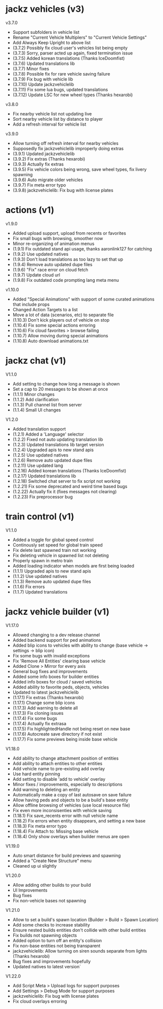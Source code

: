 # jackz vehicles (v3)
  
v3.7.0

* Support subfolders in vehicle list
* Rename "Current Vehicle Multiplers" to "Current Vehicle Settings"
* Add Always Keep Upright to above list
* (3.7.2) Possibly fix cloud user's vehicles list being empty
* (3.7.3) Sorry, parser acted up again, fixed termination issue
* (3.7.5) Added korean translations (Thanks IceDoomfist)
* (3.7.6) Updated translations lib
* (3.7.7) Minor fixes
* (3.7.8) Possible fix for rare vehicle saving failure
* (3.7.9) Fix bug with vehicle lib
* (3.7.10) Update jackzvehiclelib
* (3.7.11) Fix some lua bugs, updated translations
* (3.7.12) Update LSC for new wheel types (Thanks hexarobi)

v3.8.0

* Fix nearby vehicle list not updating live
* Sort nearby vehicle list by distance to player
* Add a refresh interval for vehicle list

v3.9.0

* Allow turning off refresh interval for nearby vehicles
* Supposedly fix jackzvehiclelib improperly doing extras
* (3.9.1) Updated jackzvehiclelib
* (3.9.2) Fix extras (Thanks hexarobi)
* (3.9.3) Actually fix extras
* (3.9.5) Fix vehicle colors being wrong, save wheel types, fix livery spawning
* (3.9.6) Auto migrate older vehicles
* (3.9.7) Fix meta error typo
* (3.9.8) jackzvehiclelib: Fix bug with license plates

# actions (v1)

v1.9.0

* Added upload support, upload from recents or favorites
* Fix small bugs with browsing, smoother now
* Minor re-organizing of animation menus
* (1.9.1) Fix outdated stand api usage, thanks aaronlink127 for catching
* (1.9.2) Use updated natives
* (1.9.3) Don't load translations as too lazy to set that up
* (1.9.4) Remove auto updated dupe files
* (1.9.6) "Fix" race error on cloud fetch
* (1.9.7) Update cloud url
* (1.9.8) Fix outdated code prompting lang meta menu

v1.10.0

* Added "Special Animations" with support of some curated animations that include props
* Changed Action Targets to a list
* Move a lot of data (scenarios, etc) to separate file
* (1.10.3) Don't kick players out of vehicle on stop
* (1.10.4) Fix some special actions erroring
* (1.10.6) Fix cloud favorites > browse failing
* (1.10.7) Allow moving during special animations
* (1.10.8) Auto download animations.txt

# jackz chat (v1)

V1.1.0

* Add setting to change how long a message is shown
* Set a cap to 20 messages to be shown at once
* (1.1.1) Minor changes
* (1.1.2) Add clarification
* (1.1.3) Pull channel list from server
* (1.1.4) Small UI changes

V1.2.0

* Added translation support
* (1.2.1) Added a 'Language' selector
* (1.2.2) Fixed not auto updating translation lib
* (1.2.3) Updated translations lib target version
* (1.2.4) Upgraded apis to new stand apis
* (1.2.5) Use updated natives
* (1.2.6) Remove auto updated dupe files
* (1.2.11) Use updated lang
* (1.2.16) Added korean translations (Thanks IceDoomfist)
* (1.2.17) Updated translations lib
* (1.2.18) Switched chat server to fix script not working
* (1.2.21) Fix some deprecated and weird time based bugs
* (1.2.22) Actually fix it (fixes messages not clearing)
* (1.2.23) Fix preprocessor bug

# train control (v1)

V1.1.0

* Added a toggle for global speed control
* Continously set speed for global train speed
* Fix delete last spawned train not working
* Fix deleting vehicle in spawned list not deleting
* Properly spawn in metro train
* Added loading indicator when models are first being loaded
* (1.1.1) Upgraded apis to new stand apis
* (1.1.2) Use updated natives
* (1.1.3) Remove auto updated dupe files
* (1.1.6) Fix errors
* (1.1.7) Updated translations

# jackz vehicle builder (v1)

V1.17.0

* Allowed changing to a dev release channel
* Added backend support for ped animations
* Added blip icons to vehicles with ability to change (base vehicle -> settings -> blip icon)
* Fix some bugs with invalid exceptions
* Fix 'Remove All Entities' clearing base vehicle
* Added Clone > Mirror for every axis
* General bug fixes and improvements
* Added some info boxes for builder entities
* Added info boxes for cloud / saved vehicles
* Added ability to favorite peds, objects, vehicles
* Updated to latest jackzvehiclelib
* (1.17.1) Fix extras (Thanks hexarobi)
* (1.17.1) Change some blip icons
* (1.17.3) Add warning to delete all
* (1.17.3) Fix cloning issues
* (1.17.4) Fix some bugs
* (1.17.4) Actually fix extrasa
* (1.17.5) Fix highlightedHandle not being reset on new base
* (1.17.6) Autocreate save directory if not exist
* (1.17.7) Fix some previews being inside base vehicle

V1.18.0

* Add ability to change attachment position of entities
* Add ability to attach entities to other entities
* Add vehicle name to pre-existing add overlay
* Use hard entity pinning
* Add setting to disable 'add to vehicle' overlay
* Minor fixes / improvements, especially to descriptions
* Add warning to deleting an entity
* Automatically make a copy of last autosave on save failure
* Allow having peds and objects to be a build's base entity
* Allow offline browsing of vehicles (use local resource file)
* Fix even more inconsisenties with vehicle saving
* (1.18.1) Fix save_recents error with null vehicle name
* (1.18.2) Fix errors when entity disappears, and setting a new base
* (1.18.3) Fix meta error typo
* (1.18.4) Fix Attach to: Missing base vehicle
* (1.18.4) Only show overlays when builder menus are open

V1.19.0

* Auto smart distance for build previews and spawning
* Added a "Create New Structure" menu
* Cleaned up ui slightly

V1.20.0

* Allow adding other builds to your build
* UI Improvements
* Bug fixes
* Fix non-vehicle bases not spawning

V1.21.0

* Allow to set a build's spawn location (Builder > Build > Spawn Location)
* Add some checks to increase stability
* Ensure nested builds entities don't collide with other build entities
* Fix builds not spawning objects
* Added option to turn off an entity's collision
* Fix non-base entities not being transparent
* jackzvehiclelib: Allow turning on siren sounds separate from lights (Thanks hexarobi)
* Bug fixes and improvements hopefully
* Updated natives to latest version`

V1.22.0

* Add Script Meta > Upload logs for support purposes
* Add Settings > Debug Mode for support purposes
* jackzvehiclelib: Fix bug with license plates
* Fix cloud overlays erroring